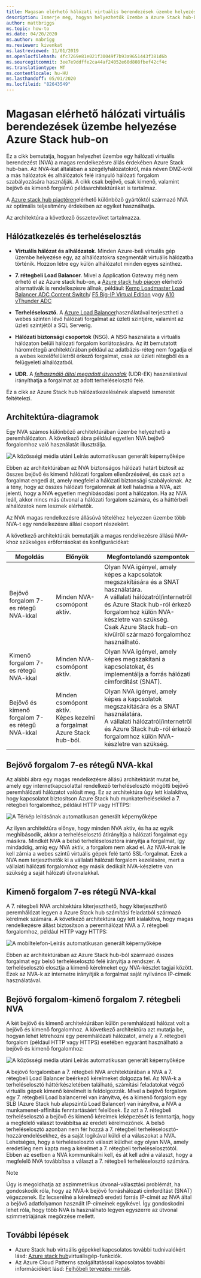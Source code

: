 ```yaml
---
title: Magasan elérhető hálózati virtuális berendezések üzembe helyezése Azure Stack hub-on
description: Ismerje meg, hogyan helyezhetők üzembe a Azure Stack hub-ban található, magasan elérhető hálózati virtuális berendezések.
author: mattbriggs
ms.topic: how-to
ms.date: 04/20/2020
ms.author: mabrigg
ms.reviewer: kivenkat
ms.lastreviewed: 11/01/2019
ms.openlocfilehash: 4fc7269e81e021f30049f7b93a9651443f381d6b
ms.sourcegitcommit: 3ee7e9ddffe2ca44af24052e60d808fbef42cf4c
ms.translationtype: MT
ms.contentlocale: hu-HU
ms.lasthandoff: 05/01/2020
ms.locfileid: "82643549"
---
```

# <a name="deploy-highly-available-network-virtual-appliances-on-azure-stack-hub"></a>Magasan elérhető hálózati virtuális berendezések üzembe helyezése Azure Stack hub-on

Ez a cikk bemutatja, hogyan helyezhet üzembe egy hálózati virtuális berendezést (NVA) a magas rendelkezésre állás érdekében Azure Stack hub-ban. Az NVA-kat általában a szegélyhálózatokról, más néven DMZ-kről a más hálózatok és alhálózatok felé irányuló hálózati forgalom szabályozására használják. A cikk csak bejövő, csak kimenő, valamint bejövő és kimenő forgalmú példaarchitektúrákat is tartalmaz.

A [Azure stack hub piactéren](https://docs.microsoft.com/azure-stack/operator/azure-stack-marketplace-azure-items)elérhető különböző gyártóktól származó NVA az optimális teljesítmény érdekében az egyiket használhatja.

Az architektúra a következő összetevőket tartalmazza.

## <a name="networking-and-load-balancing"></a>Hálózatkezelés és terheléselosztás

-   **Virtuális hálózat és alhálózatok**. Minden Azure-beli virtuális gép üzembe helyezése egy, az alhálózatokra szegmentált virtuális hálózatba történik. Hozzon létre egy külön alhálózatot minden egyes szinthez.

-   **7. rétegbeli Load Balancer.** Mivel a Application Gateway még nem érhető el az Azure stack hub-on, a [Azure stack hub piacon](https://docs.microsoft.com/azure-stack/operator/azure-stack-marketplace-azure-items) elérhető alternatívák is rendelkezésre állnak, például: [Kemp Loadmaster Load Balancer ADC Content Switch](https://azuremarketplace.microsoft.com/marketplace/apps/kemptech.vlm-azure)/ [F5 Big-IP Virtual Edition](https://azuremarketplace.microsoft.com/marketplace/apps/f5-networks.f5-big-ip-best) vagy [A10 vThunder ADC](https://azuremarketplace.microsoft.com/marketplace/apps/a10networks.vthunder-414-gr1)

-   **Terheléselosztó.** A [Azure Load Balancer](https://docs.microsoft.com/azure/load-balancer/load-balancer-overview)használatával terjesztheti a webes szinten lévő hálózati forgalmat az üzleti szintjére, valamint az üzleti szintjétől a SQL Serverig.

-   **Hálózati biztonsági csoportok** (NSG). A NSG használata a virtuális hálózaton belüli hálózati forgalom korlátozására. Az itt bemutatott háromrétegű architektúrában például az adatbázis-réteg nem fogadja el a webes kezelőfelületről érkező forgalmat, csak az üzleti rétegből és a felügyeleti alhálózatból.

-   **UDR.** A [*felhasználó által megadott útvonalak*](https://docs.microsoft.com/azure/virtual-network/virtual-networks-udr-overview/) (UDR-EK) használatával irányíthatja a forgalmat az adott terheléselosztó felé.

Ez a cikk az Azure Stack hub hálózatkezelésének alapvető ismeretét feltételezi.

## <a name="architecture-diagrams"></a>Architektúra-diagramok

Egy NVA számos különböző architektúrában üzembe helyezhető a peremhálózaton. A következő ábra például egyetlen NVA bejövő forgalomhoz való használatát illusztrálja.

![A közösségi média utáni Leírás automatikusan generált képernyőképe](./media/iaas-architecture-nva-architecture/iaas-architecture-nva-architecture-image1.svg)

Ebben az architektúrában az NVA biztonságos hálózati határt biztosít az összes bejövő és kimenő hálózati forgalom ellenőrzésével, és csak azt a forgalmat engedi át, amely megfelel a hálózati biztonsági szabályoknak. Az a tény, hogy az összes hálózati forgalomnak át kell haladnia a NVA, azt jelenti, hogy a NVA egyetlen meghibásodási pont a hálózaton. Ha az NVA leáll, akkor nincs más útvonal a hálózati forgalom számára, és a háttérbeli alhálózatok nem lesznek elérhetők.

Az NVA magas rendelkezésre állásúvá tételéhez helyezzen üzembe több NVA-t egy rendelkezésre állási csoport részeként.

A következő architektúrák bemutatják a magas rendelkezésre állású NVA-khoz szükséges erőforrásokat és konfigurációkat:

| Megoldás | Előnyök | Megfontolandó szempontok |
| --- | --- | --- |
| Bejövő forgalom 7-es rétegű NVA-kkal | Minden NVA-csomópont aktív. | Olyan NVA igényel, amely képes a kapcsolatok megszakítására és a SNAT használatára.<br>A vállalati hálózatról/internetről és Azure Stack hub-ról érkező forgalomhoz külön NVA-készletre van szükség.<br>Csak Azure Stack hub-on kívülről származó forgalomhoz használható.  |
| Kimenő forgalom 7-es rétegű NVA-kkal | Minden NVA-csomópont aktív. | Olyan NVA igényel, amely képes megszakítani a kapcsolatokat, és implementálja a forrás hálózati címfordítást (SNAT). |
| Bejövő és kimenő forgalom 7-es rétegű NVA-kkal | Minden csomópont aktív.<br>Képes kezelni a forgalmat Azure Stack hub-ból. | Olyan NVA igényel, amely képes a kapcsolatok megszakítására és a SNAT használatára.<br>A vállalati hálózatról/internetről és Azure Stack hub-ról érkező forgalomhoz külön NVA-készletre van szükség. |

## <a name="ingress-with-layer-7-nvas"></a>Bejövő forgalom 7-es rétegű NVA-kkal

Az alábbi ábra egy magas rendelkezésre állású architektúrát mutat be, amely egy internetkapcsolattal rendelkező terheléselosztó mögötti bejövő peremhálózati hálózatot valósít meg. Ez az architektúra úgy lett kialakítva, hogy kapcsolatot biztosítson Azure Stack hub munkaterhelésekkel a 7. rétegbeli forgalomhoz, például HTTP vagy HTTPS:

![A Térkép leírásának automatikusan generált képernyőképe](./media/iaas-architecture-nva-architecture/iaas-architecture-nva-architecture-image2.svg)

Az ilyen architektúra előnye, hogy minden NVA aktív, és ha az egyik meghibásodik, akkor a terheléselosztó átirányítja a hálózati forgalmat egy másikra. Mindkét NVA a belső terheléselosztóra irányítja a forgalmat, így mindaddig, amíg egy NVA aktív, a forgalom nem akad el. Az NVA-knak le kell zárnia a webes szintű virtuális gépek felé tartó SSL-forgalmat. Ezek a NVA nem terjeszthetők ki a vállalati hálózati forgalom kezelésére, mert a vállalati hálózati forgalomhoz egy másik dedikált NVA-készletre van szükség a saját hálózati útvonalakkal.

## <a name="egress-with-layer-7-nvas"></a>Kimenő forgalom 7-es rétegű NVA-kkal

A 7. rétegbeli NVA architektúra kiterjeszthető, hogy kiterjeszthető peremhálózat legyen a Azure Stack hub számítási feladatból származó kérelmek számára. A következő architektúra úgy lett kialakítva, hogy magas rendelkezésre állást biztosítson a peremhálózat NVA a 7. rétegbeli forgalomhoz, például HTTP vagy HTTPS:

![A mobiltelefon-Leírás automatikusan generált képernyőképe](./media/iaas-architecture-nva-architecture/iaas-architecture-nva-architecture-image4.svg)

Ebben az architektúrában az Azure Stack hub-ból származó összes forgalmat egy belső terheléselosztó felé irányítja a rendszer. A terheléselosztó elosztja a kimenő kérelmeket egy NVA-készlet tagjai között. Ezek az NVA-k az internetre irányítják a forgalmat saját nyilvános IP-címeik használatával.

## <a name="ingress-egress-with-layer-7--nvas"></a>Bejövő forgalom-kimenő forgalom 7. rétegbeli NVA

A két bejövő és kimenő architektúrában külön peremhálózati hálózat volt a bejövő és kimenő forgalomhoz. A következő architektúra azt mutatja be, hogyan lehet létrehozni egy peremhálózati hálózatot, amely a 7. rétegbeli forgalom (például HTTP vagy HTTPS) esetében egyaránt használható a bejövő és kimenő forgalomhoz:

![A közösségi média utáni Leírás automatikusan generált képernyőképe](./media/iaas-architecture-nva-architecture/iaas-architecture-nva-architecture-image4.svg)

A bejövő forgalomban a 7. rétegbeli NVA architektúrában a NVA a 7. rétegbeli Load Balancer beérkező kérelmeket dolgozza fel. Az NVA-k a terheléselosztó háttérkészletében található, számítási feladatokat végző virtuális gépek kimenő kérelmeit is feldolgozzák. Mivel a bejövő forgalom egy 7. rétegbeli Load balancerrel van irányítva, és a kimenő forgalom egy SLB (Azure Stack hub alapszintű Load Balancer) van irányítva, a NVA a munkamenet-affinitás fenntartásáért felelősek. Ez azt a 7. rétegbeli terheléselosztó a bejövő és kimenő kérelmek leképezését is fenntartja, hogy a megfelelő választ továbbítsa az eredeti kérelmezőnek. A belső terheléselosztó azonban nem fér hozzá a 7. rétegbeli terheléselosztó-hozzárendelésekhez, és a saját logikával küldi el a válaszokat a NVA. Lehetséges, hogy a terheléselosztó választ küldhet egy olyan NVA, amely eredetileg nem kapta meg a kérelmet a 7. rétegbeli terheléselosztótól. Ebben az esetben a NVA kommunikálni kell, és át kell adni a választ, hogy a megfelelő NVA továbbítsa a választ a 7. rétegbeli terheléselosztó számára.

> [!Note]  
> Úgy is megoldhatja az aszimmetrikus útvonal-választási problémát, ha gondoskodik róla, hogy az NVA-k bejövő forráshálózati címfordítást (SNAT) végezzenek. Ez lecserélné a kérelmező eredeti forrás IP-címét az NVA által a bejövő adatfolyamon használt IP-címeinek egyikével. Így gondoskodni lehet róla, hogy több NVA is használható legyen egyszerre az útvonal szimmetriájának megőrzése mellett.

## <a name="next-steps"></a>További lépések

- Azure Stack hub virtuális gépekkel kapcsolatos további tudnivalókért lásd: [Azure stack hub](azure-stack-vm-considerations.md)virtuálisgép-funkciók.  
- Az Azure Cloud Patterns szolgáltatással kapcsolatos további információkért lásd: [Felhőbeli tervezési minták](https://docs.microsoft.com/azure/architecture/patterns).
